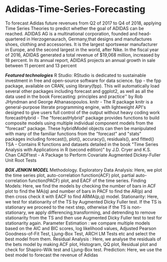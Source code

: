 # Adidas-Time-Series-Forecasting
To forecast Adidas future revenues from Q2 of 2017 to Q4 of 2018, applying Time Series Theories to predict whether the goal of ADIDAS can be reached.
ADIDAS AG is a multinational corporation, founded and head-quartered in Herzogenaurach, Germany,that designs and manufactures shoes, clothing and accessories. It is the largest sportswear manufacturer in Europe, and the second largest in the world, after Nike. 
In the fiscal year of 2016, ADIDAS generated a total revenue of $19,068 million, increased by 18 percent. In its annual report, ADIDAS projects an annual growth in sale between 11 percent and 13 percent


***Featured technologies***
R Studio: RStudio is dedicated to sustainable investment in free and open-source software for data science.
fpp - the fpp package, available on CRAN, using library(fpp). This will automatically load several other packages including forecast and ggplot2, as well as all the data used in the book Forecasting: principles and practice'' by Rob JHyndman and George Athanasopoulos.
knitr - The R package knitr is a general-purpose literate programming engine, with lightweight API's designed to give users full control of the output without heavy coding work 
forecastHybrid - The "forecastHybrid" package provides functions to build composite models using multiple individual component models from the "forecast" package. These hybridModel objects can then be manipulated with many of the familiar functions from the "forecast" and "stats" packages including forecast(), plot(), accuracy(), residuals(), and fitted()
TSA - Contains R functions and datasets detailed in the book "Time Series Analysis with Applications in R (second edition)" by J.D. Cryer and K.S. Chan
CADFtest - A Package to Perform Covariate Augmented Dickey-Fuller Unit Root Tests

***BOX JENKIN MODEL***
Methodology.
Exploratory Data Analysis: Here, we plot the time series plot, auto-correlation function(ACF) plot, partial auto-correlation function(PACF) plot, and EACF of the time series. 
Finding Models: Here, we find the models by checking the number of bars in ACF plot to find the MA(q) and number of bars in PACF to find the AR(p) and then cross check it with EACF to find ARMA(p,q) model.
Stationarity: Here, we test for stationarity of the TS by Augmented Dicky Fuller test. If the TS is stationary we proceed to the next step, otherwise if the TS is non-stationary, we apply differencing,transforming, and detrending to remove stationarity from the TS and then use Augmented Dicky Fuller test to test for stationarity again.
Parameter Estimation : we compare multiple models based on the AIC and BIC scores, log likelihood values, Adjusted Pearson Goodness-of-Fit Test, Ljung-Box Test, ARCH LM Tests etc and select the best model from them.
Residual Analysis : Here, we analyse the residuals of the bets model by making ACF plot, Histogram, QQ plot, Residual plot and check for Shapiro-Wilk test and Ljung-Box test.
Prediction: Here, we use the best model to forecast the revenue of Adidas

